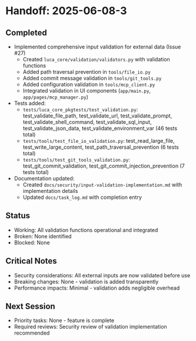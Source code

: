 # Handoff: 2025-06-08-3

## Completed
- Implemented comprehensive input validation for external data (Issue #27)
  - Created `luca_core/validation/validators.py` with validation functions
  - Added path traversal prevention in `tools/file_io.py`
  - Added commit message validation in `tools/git_tools.py`
  - Added configuration validation in `tools/mcp_client.py`
  - Integrated validation in UI components (`app/main.py`, `app/pages/mcp_manager.py`)
- Tests added:
  - `tests/luca_core_pkgtests/test_validation.py`: test_validate_file_path, test_validate_url, test_validate_prompt, test_validate_shell_command, test_validate_sql_input, test_validate_json_data, test_validate_environment_var (46 tests total)
  - `tests/tools/test_file_io_validation.py`: test_read_large_file, test_write_large_content, test_path_traversal_prevention (6 tests total)
  - `tests/tools/test_git_tools_validation.py`: test_git_commit_validation, test_git_commit_injection_prevention (7 tests total)
- Documentation updated:
  - Created `docs/security/input-validation-implementation.md` with implementation details
  - Updated `docs/task_log.md` with completion entry

## Status
- Working: All validation functions operational and integrated
- Broken: None identified
- Blocked: None

## Critical Notes
- Security considerations: All external inputs are now validated before use
- Breaking changes: None - validation is added transparently
- Performance impacts: Minimal - validation adds negligible overhead

## Next Session
- Priority tasks: None - feature is complete
- Required reviews: Security review of validation implementation recommended